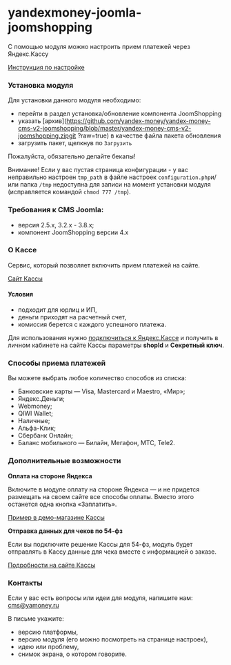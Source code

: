 # yandexmoney-joomla-joomshopping

С помощью модуля можно настроить прием платежей через Яндекс.Кассу

[Инструкция по настройке](https://kassa.yandex.ru/manuals/joomshopping)

### Установка модуля
Для установки данного модуля необходимо:
* перейти в раздел установка/обновление компонента JoomShopping
* указать [архив](https://github.com/yandex-money/yandex-money-cms-v2-joomshopping/blob/master/yandex-money-cms-v2-joomshopping.zipgit ?raw=true) в качестве файла пакета обновления
* загрузить пакет, щелкнув по `Загрузить`

Пожалуйста, обязательно делайте бекапы!

Внимание! Если у вас пустая страница конфигурации - у вас неправильно настроен `tmp_path` в файле настроек `configuration.php`и/или папка `/tmp` недоступна для записи на момент установки модуля (исправляется командой `chmod 777 /tmp`).

### Требования к CMS Joomla:
* версия 2.5.x, 3.2.х - 3.8.х;
* компонент JoomShopping версии 4.х

### О Кассе
Сервис, который позволяет включить прием платежей на сайте.

[Сайт Кассы](http://kassa.yandex.ru/)

#### Условия
* подходит для юрлиц и ИП,
* деньги приходят на расчетный счет, 
* комиссия берется с каждого успешного платежа.

Для использования нужно [подключиться к Яндекс.Кассе](https://money.yandex.ru/joinups) и получить в личном кабинете на сайте Кассы параметры **shopId** и **Секретный ключ**.

### Способы приема платежей
Вы можете выбрать любое количество способов из списка:

* Банковские карты — Visa, Mastercard и Maestro, «Мир»;
* Яндекс.Деньги;
* Webmoney;
* QIWI Wallet;
* Наличные;
* Альфа-Клик;
* Сбербанк Онлайн;
* Баланс мобильного — Билайн, Мегафон, МТС, Tele2.

### Дополнительные возможности

**Оплата на стороне Яндекса**

Включите в модуле оплату на стороне Яндекса — и не придется размещать на своем сайте все способы оплаты. Вместо этого останется одна кнопка «Заплатить».
 
[Пример в демо-магазине Кассы](https://kassa.yandex.ru/demo/index.html)

**Отправка данных для чеков по 54-фз**

Если вы подключите решение Кассы для 54-фз, модуль будет отправлять в Кассу данные для чека вместе с информацией о заказе.
 
[Подробности на сайте Кассы](https://kassa.yandex.ru/features) 

### Контакты
Если у вас есть вопросы или идеи для модуля, напишите нам: cms@yamoney.ru

В письме укажите:
* версию платформы,
* версию модуля (его можно посмотреть на странице настроек),
* идею или проблему,
* снимок экрана, о котором говорите.
